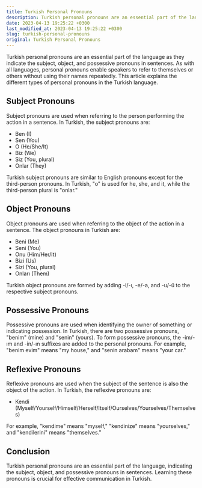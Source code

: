 ```yaml
---
title: Turkish Personal Pronouns
description: Turkish personal pronouns are an essential part of the language as they indicate the subject, object, and possessive pronouns in sentences.
date: 2023-04-13 19:25:22 +0300
last_modified_at: 2023-04-13 19:25:22 +0300
slug: turkish-personal-pronouns
original: Turkish Personal Pronouns
---
```

Turkish personal pronouns are an essential part of the language as they indicate the subject, object, and possessive pronouns in sentences. As with all languages, personal pronouns enable speakers to refer to themselves or others without using their names repeatedly. This article explains the different types of personal pronouns in the Turkish language.

## Subject Pronouns

Subject pronouns are used when referring to the person performing the action in a sentence. In Turkish, the subject pronouns are:

- Ben (I)
- Sen (You)
- O (He/She/It)
- Biz (We)
- Siz (You, plural)
- Onlar (They)

Turkish subject pronouns are similar to English pronouns except for the third-person pronouns. In Turkish, "o" is used for he, she, and it, while the third-person plural is "onlar."

## Object Pronouns

Object pronouns are used when referring to the object of the action in a sentence. The object pronouns in Turkish are:

- Beni (Me)
- Seni (You)
- Onu (Him/Her/It)
- Bizi (Us)
- Sizi (You, plural)
- Onları (Them)

Turkish object pronouns are formed by adding -i/-ı, -e/-a, and -u/-ü to the respective subject pronouns.

## Possessive Pronouns

Possessive pronouns are used when identifying the owner of something or indicating possession. In Turkish, there are two possessive pronouns, "benim" (mine) and "senin" (yours). To form possessive pronouns, the -im/-ım and -in/-ın suffixes are added to the personal pronouns. For example, "benim evim" means "my house," and "senin arabam" means "your car."

## Reflexive Pronouns

Reflexive pronouns are used when the subject of the sentence is also the object of the action. In Turkish, the reflexive pronouns are:

- Kendi (Myself/Yourself/Himself/Herself/Itself/Ourselves/Yourselves/Themselves)

For example, "kendime" means "myself," "kendinize" means "yourselves," and "kendilerini" means "themselves."

## Conclusion

Turkish personal pronouns are an essential part of the language, indicating the subject, object, and possessive pronouns in sentences. Learning these pronouns is crucial for effective communication in Turkish.